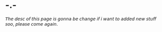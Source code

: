 # -.-
𝘛𝘩𝘦 𝘥𝘦𝘴𝘤 𝘰𝘧 𝘵𝘩𝘪𝘴 𝘱𝘢𝘨𝘦 𝘪𝘴 𝘨𝘰𝘯𝘯𝘢 𝘣𝘦 𝘤𝘩𝘢𝘯𝘨𝘦 𝘪𝘧 𝘪 𝘸𝘢𝘯𝘵 𝘵𝘰 𝘢𝘥𝘥𝘦𝘥 𝘯𝘦𝘸 𝘴𝘵𝘶𝘧𝘧 𝘴𝘰𝘰, 𝘱𝘭𝘦𝘢𝘴𝘦 𝘤𝘰𝘮𝘦 𝘢𝘨𝘢𝘪𝘯.
